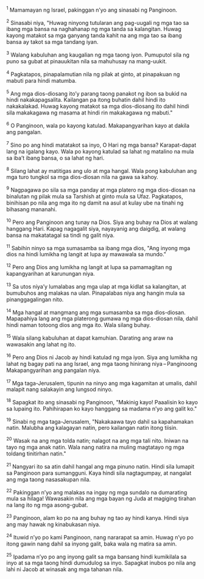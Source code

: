 <sup>1</sup>
Mamamayan ng Israel, pakinggan nʼyo ang sinasabi ng Panginoon. 

<sup>2</sup>
Sinasabi niya, "Huwag ninyong tutularan ang pag-uugali ng mga tao sa ibang mga bansa na naghahanap ng mga tanda sa kalangitan. Huwag kayong matakot sa mga ganyang tanda kahit na ang mga tao sa ibang bansa ay takot sa mga tandang iyan. 

<sup>3</sup>
Walang kabuluhan ang kaugalian ng mga taong iyon. Pumuputol sila ng puno sa gubat at pinauukitan nila sa mahuhusay na mang-uukit. 

<sup>4</sup>
Pagkatapos, pinapalamutian nila ng pilak at ginto, at pinapakuan ng mabuti para hindi matumba. 

<sup>5</sup>
Ang mga dios-diosang itoʼy parang taong panakot ng ibon sa bukid na hindi nakakapagsalita. Kailangan pa itong buhatin dahil hindi ito nakakalakad. Huwag kayong matakot sa mga dios-diosang ito dahil hindi sila makakagawa ng masama at hindi rin makakagawa ng mabuti." 

<sup>6</sup>
O Panginoon, wala po kayong katulad. Makapangyarihan kayo at dakila ang pangalan. 

<sup>7</sup>
Sino po ang hindi matatakot sa inyo, O Hari ng mga bansa? Karapat-dapat lang na igalang kayo. Wala po kayong katulad sa lahat ng matalino na mula sa ibaʼt ibang bansa, o sa lahat ng hari. 

<sup>8</sup>
Silang lahat ay matitigas ang ulo at mga hangal. Wala pong kabuluhan ang mga turo tungkol sa mga dios-diosan nila na gawa sa kahoy. 

<sup>9</sup>
Nagpagawa po sila sa mga panday at mga platero ng mga dios-diosan na binalutan ng pilak mula sa Tarshish at ginto mula sa Ufaz. Pagkatapos, binihisan po nila ang mga ito ng damit na asul at kulay ube na tinahi ng bihasang mananahi. 

<sup>10</sup>
Pero ang Panginoon ang tunay na Dios. Siya ang buhay na Dios at walang hanggang Hari. Kapag nagagalit siya, nayayanig ang daigdig, at walang bansa na makatatagal sa tindi ng galit niya. 

<sup>11</sup>
Sabihin ninyo sa mga sumasamba sa ibang mga dios, "Ang inyong mga dios na hindi lumikha ng langit at lupa ay mawawala sa mundo." 

<sup>12</sup>
Pero ang Dios ang lumikha ng langit at lupa sa pamamagitan ng kapangyarihan at karunungan niya. 

<sup>13</sup>
Sa utos niyaʼy lumalabas ang mga ulap at mga kidlat sa kalangitan, at bumubuhos ang malakas na ulan. Pinapalabas niya ang hangin mula sa pinanggagalingan nito. 

<sup>14</sup>
Mga hangal at mangmang ang mga sumasamba sa mga dios-diosan. Mapapahiya lang ang mga platerong gumawa ng mga dios-diosan nila, dahil hindi naman totoong dios ang mga ito. Wala silang buhay. 

<sup>15</sup>
Wala silang kabuluhan at dapat kamuhian. Darating ang araw na wawasakin ang lahat ng ito. 

<sup>16</sup>
Pero ang Dios ni Jacob ay hindi katulad ng mga iyon. Siya ang lumikha ng lahat ng bagay pati na ang Israel, ang mga taong hinirang niya – Panginoong Makapangyarihan ang pangalan niya.

<sup>17</sup>
Mga taga-Jerusalem, tipunin na ninyo ang mga kagamitan at umalis, dahil malapit nang salakayin ang lungsod ninyo. 

<sup>18</sup>
Sapagkat ito ang sinasabi ng Panginoon, "Makinig kayo! Paaalisin ko kayo sa lupaing ito. Pahihirapan ko kayo hanggang sa madama nʼyo ang galit ko." 

<sup>19</sup>
Sinabi ng mga taga-Jerusalem, "Nakakaawa tayo dahil sa kapahamakan natin. Malubha ang kalagayan natin, pero kailangan natin itong tiisin. 

<sup>20</sup>
Wasak na ang mga tolda natin; nalagot na ang mga tali nito. Iniwan na tayo ng mga anak natin. Wala nang natira na muling magtatayo ng mga toldang tinitirhan natin." 

<sup>21</sup>
Nangyari ito sa atin dahil hangal ang mga pinuno natin. Hindi sila lumapit sa Panginoon para sumangguni. Kaya hindi sila nagtagumpay, at nangalat ang mga taong nasasakupan nila. 

<sup>22</sup>
Pakinggan nʼyo ang malakas na ingay ng mga sundalo na dumarating mula sa hilaga! Wawasakin nila ang mga bayan ng Juda at magiging tirahan na lang ito ng mga asong-gubat.

<sup>23</sup>
Panginoon, alam ko po na ang buhay ng tao ay hindi kanya. Hindi siya ang may hawak ng kinabukasan niya. 

<sup>24</sup>
Ituwid nʼyo po kami Panginoon, nang nararapat sa amin. Huwag nʼyo po itong gawin nang dahil sa inyong galit, baka wala ng matira sa amin. 

<sup>25</sup>
Ipadama nʼyo po ang inyong galit sa mga bansang hindi kumikilala sa inyo at sa mga taong hindi dumudulog sa inyo. Sapagkat inubos po nila ang lahi ni Jacob at winasak ang mga tahanan nila.